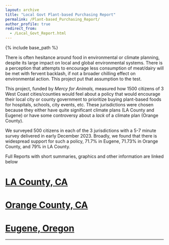 ```yaml
---
layout: archive
title: "Local Govt Plant-based Purchasing Report"
permalink: /Plant-based_Purchasing_Report/
author_profile: true
redirect_from:
  - /Local_Govt_Report.html
---
```

{% include base_path %}

There is often hesitance around food in environmental or climate planning, despite its large impact on local and global environmental systems. There is a perception that attempts to encourage less consumption of meat/dairy will be met with fervent backlash, if not a broader chilling effect on environmental action. This project put that assumption to the test.

This project, funded by _Mercy for Animals,_ measured how 1500 citizens of 3 West Coast cities/counties would feel about a policy that would encourage their local city or county government to prioritize buying plant-based foods for hospitals, schools, city events, etc. These jurisdictions were chosen because they either have quite significant climate plans (LA County and Eugene) or have some controversy about a _lack_ of a climate plan (Orange County).

We surveyed 500 citizens in each of the 3 jurisdictions with a 5-7 minute survey delivered in early December 2023. Broadly, we found that there is widespread support for such a policy, 71.7% in Eugene, 71.73% in Orange County, and 79% in LA County.

Full Reports with short summaries, graphics and other information are linked below

[LA County, CA](https://daithirooney.github.io/files/LA_County_Report_final.pdf)
======

[Orange County, CA](https://daithirooney.github.io/files/Orange_County_Report_final.pdf)
======

[Eugene, Oregon](https://daithirooney.github.io/files/Eugene_Report_finalv2.pdf)
======
---


